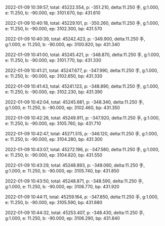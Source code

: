 2022-01-09 10:39:57, total: 45222.554, p: -351.210, delta:11.250 手, g:1.000, e: 11.250, b: -90.000, ep: 3101.670, bp: 431.610

2022-01-09 10:40:18, total: 45229.101, p: -350.260, delta:11.250 手, g:1.000, e: 11.250, b: -90.000, ep: 3102.300, bp: 431.570

2022-01-09 10:40:39, total: 45242.423, p: -349.900, delta:11.250 手, g:1.000, e: 11.250, b: -90.000, ep: 3100.820, bp: 431.340

2022-01-09 10:41:00, total: 45245.421, p: -348.870, delta:11.250 手, g:1.000, e: 11.250, b: -90.000, ep: 3101.770, bp: 431.330

2022-01-09 10:41:21, total: 45247.677, p: -347.990, delta:11.250 手, g:1.000, e: 11.250, b: -90.000, ep: 3102.650, bp: 431.330

2022-01-09 10:41:43, total: 45241.123, p: -348.890, delta:11.250 手, g:1.000, e: 11.250, b: -90.000, ep: 3102.230, bp: 431.390

2022-01-09 10:42:04, total: 45245.681, p: -348.340, delta:11.250 手, g:1.000, e: 11.250, b: -90.000, ep: 3102.460, bp: 431.350

2022-01-09 10:42:26, total: 45249.911, p: -347.920, delta:11.250 手, g:1.000, e: 11.250, b: -90.000, ep: 3105.760, bp: 431.710

2022-01-09 10:42:47, total: 45271.515, p: -346.120, delta:11.250 手, g:1.000, e: 11.250, b: -90.000, ep: 3104.280, bp: 431.300

2022-01-09 10:43:07, total: 45272.196, p: -347.580, delta:11.250 手, g:1.000, e: 11.250, b: -90.000, ep: 3104.820, bp: 431.550

2022-01-09 10:43:29, total: 45248.893, p: -349.060, delta:11.250 手, g:1.000, e: 11.250, b: -90.000, ep: 3105.740, bp: 431.850

2022-01-09 10:43:50, total: 45248.871, p: -348.590, delta:11.250 手, g:1.000, e: 11.250, b: -90.000, ep: 3106.770, bp: 431.920

2022-01-09 10:44:11, total: 45259.164, p: -347.850, delta:11.250 手, g:1.000, e: 11.250, b: -90.000, ep: 3105.590, bp: 431.680

2022-01-09 10:44:32, total: 45253.407, p: -348.430, delta:11.250 手, g:1.000, e: 11.250, b: -90.000, ep: 3106.290, bp: 431.840